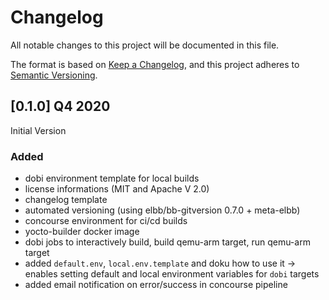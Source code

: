 # Changelog

All notable changes to this project will be documented in this file.

The format is based on [Keep a Changelog](https://keepachangelog.com/en/1.0.0/),
and this project adheres to [Semantic Versioning](https://semver.org/spec/v2.0.0.html).

## [0.1.0] Q4 2020

Initial Version

### Added

- dobi environment template for local builds
- license informations (MIT and Apache V 2.0)
- changelog template
- automated versioning (using elbb/bb-gitversion 0.7.0 + meta-elbb)
- concourse environment for ci/cd builds
- yocto-builder docker image
- dobi jobs to interactively build, build qemu-arm target, run qemu-arm target
- added `default.env`, `local.env.template` and doku how to use it -> enables setting default and local environment variables for `dobi` targets
- added email notification on error/success in concourse pipeline
